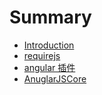 # Summary

* [Introduction](README.md)
* [requirejs](requirejs.md)
* [angular 插件](angular-cha-jian.md)
* [AnuglarJSCore](anuglarjscore.md)

